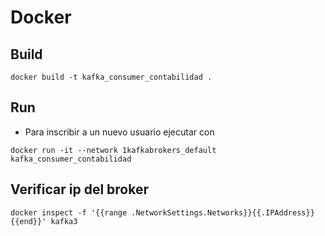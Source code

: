 # Docker

## Build

```console
docker build -t kafka_consumer_contabilidad .
```

## Run

- Para inscribir a un nuevo usuario ejecutar con 

```console
docker run -it --network 1kafkabrokers_default kafka_consumer_contabilidad
```
## Verificar ip del broker
```console
docker inspect -f '{{range .NetworkSettings.Networks}}{{.IPAddress}}{{end}}' kafka3
```
